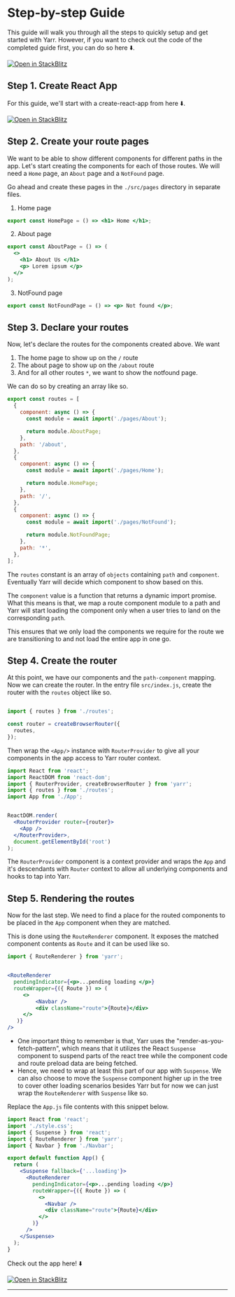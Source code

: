 # Step-by-step Guide

This guide will walk you through all the steps to quickly setup and get started with Yarr.  However, if you want to check out the code of the completed guide first, you can do so here ⬇️.

[![Open in StackBlitz](https://developer.stackblitz.com/img/open_in_stackblitz.svg)](https://stackblitz.com/edit/react-fk8j42?file=src/App.tsx)



## Step 1. Create React App

For this guide, we'll start with a create-react-app from here ⬇️. 

[![Open in StackBlitz](https://developer.stackblitz.com/img/open_in_stackblitz.svg)](https://stackblitz.com/edit/react-jbqeqg?file=src/App.tsx)


## Step 2. Create your route pages

We want to be able to show different components for different paths in the app. Let's start creating the components for each of those routes. We will need a `Home` page, an `About` page and a `NotFound` page. 

Go ahead and create these pages in the `./src/pages` directory in separate files.

1. Home page 

```jsx
export const HomePage = () => <h1> Home </h1>;
```

2. About page

```jsx
export const AboutPage = () => (
  <>
    <h1> About Us </h1>
    <p> Lorem ipsum </p>
  </>
);
```

3. NotFound page

```jsx
export const NotFoundPage = () => <p> Not found </p>;
```

## Step 3. Declare your routes 

Now, let's declare the routes for the components created above. We want 
1. The home page to show up on the `/` route
2. The about page to show up on the `/about` route
3. And for all other routes `*`, we want to show the notfound page. 

We can do so by creating an array like so. 
```jsx
export const routes = [
  {
    component: async () => {
      const module = await import('./pages/About');

      return module.AboutPage;
    },
    path: '/about',
  },
  {
    component: async () => {
      const module = await import('./pages/Home');

      return module.HomePage;
    },
    path: '/',
  },
  {
    component: async () => {
      const module = await import('./pages/NotFound');

      return module.NotFoundPage;
    },
    path: '*',
  },
];
```

The `routes` constant is an array of `objects` containing `path` and `component`. Eventually Yarr will decide which component to show based on this. 

The `component` value is a function that returns a dynamic import promise. What this means is that, we map a route component module to a path and Yarr will start loading the component only when a user tries to land on the corresponding `path`. 

This ensures that we only load the components we require for the route we are transitioning to and not load the entire app in one go.


## Step 4. Create the router 

At this point, we have our components and the `path-component` mapping. Now we can create the router. In the entry file `src/index.js`, create the router with the `routes` object like so. 

```jsx

import { routes } from './routes';

const router = createBrowserRouter({
  routes,
});
```

Then wrap the `<App/>` instance with `RouterProvider` to give all your components in the app access to Yarr  router context. 

```jsx
import React from 'react';
import ReactDOM from 'react-dom';
import { RouterProvider, createBrowserRouter } from 'yarr';
import { routes } from './routes';
import App from './App';


ReactDOM.render(
  <RouterProvider router={router}>
    <App />
  </RouterProvider>,
  document.getElementById('root')
);

```

The `RouterProvider` component is a context provider and wraps the `App` and it's descendants with `Router` context to allow all underlying components and hooks to tap into Yarr. 

## Step 5.  Rendering the routes

Now for the last step. We need to find a place for the routed components to be placed in the `App` component when they are matched.

This is done using the `RouteRenderer` component. It exposes the matched component contents as `Route` and it can be used like so. 

```jsx
import { RouteRenderer } from 'yarr';


<RouteRenderer
  pendingIndicator={<p>...pending loading </p>}
  routeWrapper={({ Route }) => (
     <>
         <Navbar />
         <div className="route">{Route}</div>
     </>
   )}
/>
```

- One important thing to remember is that, Yarr uses the "render-as-you-fetch-pattern", which means that it utilizes the React `Suspense` component to suspend parts of the react tree while the component code and route preload data are being fetched. 
- Hence, we need to wrap at least this part of our app with `Suspense`. We can also choose to move the `Suspense` component higher up in the tree to cover other loading scenarios besides Yarr but for now we can just wrap the `RouteRenderer` with `Suspense` like so.

Replace the `App.js` file contents with this snippet below. 

```jsx
import React from 'react';
import './style.css';
import { Suspense } from 'react';
import { RouteRenderer } from 'yarr';
import { Navbar } from './Navbar';

export default function App() {
  return (
    <Suspense fallback={'...loading'}>
      <RouteRenderer
        pendingIndicator={<p>...pending loading </p>}
        routeWrapper={({ Route }) => (
          <>
            <Navbar />
            <div className="route">{Route}</div>
          </>
        )}
      />
    </Suspense>
  );
}
```

Check out the app here! ⬇️

[![Open in StackBlitz](https://developer.stackblitz.com/img/open_in_stackblitz.svg)](https://stackblitz.com/edit/react-fk8j42?file=src/App.tsx)

---

